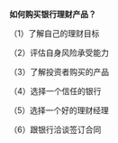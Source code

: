 **如何购买银行理财产品？**

（1）了解自己的理财目标

（2）评估自身风险承受能力

（3）了解投资者购买的产品

（4）选择一个信任的银行

（5）选择一个好的理财经理

（6）跟银行洽谈签订合同